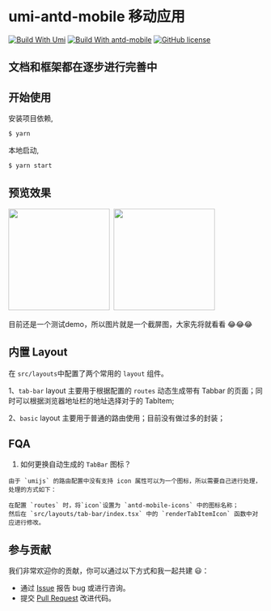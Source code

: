 # umi-antd-mobile 移动应用


[![Build With Umi](https://img.shields.io/badge/build%20with-umi-028fe4.svg?style=flat-square)](http://umijs.org/)
[![Build With antd-mobile](https://img.shields.io/badge/build-antd--mobile-green.svg)](https://mobile.ant.design)
[![GitHub license](https://img.shields.io/badge/license-MIT-blue.svg)]()

## **文档和框架都在逐步进行完善中**

## 开始使用

安装项目依赖,

```bash
$ yarn
```

本地启动,

```bash
$ yarn start
```
## 预览效果

<img src="https://user-images.githubusercontent.com/12181423/150568943-f8727bc1-ba01-46b9-9129-3d456ad1aace.png" width="200" />&nbsp;&nbsp;<img src="https://user-images.githubusercontent.com/12181423/150568943-f8727bc1-ba01-46b9-9129-3d456ad1aace.png" width="200" />

目前还是一个测试demo，所以图片就是一个截屏图，大家先将就看看 😂😂😂

## 内置 Layout

在 `src/layouts`中配置了两个常用的 `layout` 组件。

1、`tab-bar` layout 主要用于根据配置的 `routes` 动态生成带有 Tabbar 的页面；同时可以根据浏览器地址栏的地址选择对于的 TabItem;

2、`basic` layout 主要用于普通的路由使用；目前没有做过多的封装；


## FQA
 1. 如何更换自动生成的 `TabBar` 图标？
 
```text
由于 `umijs` 的路由配置中没有支持 icon 属性可以为一个图标，所以需要自己进行处理，处理的方式如下：

在配置 `routes` 时，将`icon`设置为 `antd-mobile-icons` 中的图标名称；
然后在 `src/layouts/tab-bar/index.tsx` 中的 `renderTabItemIcon` 函数中对应进行修改。

```



## 参与贡献

我们非常欢迎你的贡献，你可以通过以下方式和我一起共建 :smiley:：

- 通过 [Issue](https://github.com/hqwlkj/umi-antd-mobile/issues) 报告 bug 或进行咨询。
- 提交 [Pull Request](https://github.com/hqwlkj/umi-antd-mobile/pulls) 改进代码。




